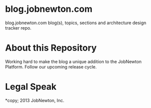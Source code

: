blog.jobnewton.com
==================

blog.jobnewton.com blog(s), topics, sections and architecture design tracker repo.

About this Repository
==================

Working hard to make the blog a unique addition to the JobNewton Platform.
Follow our upcoming release cycle.


Legal Speak
==================
*copy; 2013 JobNewton, Inc.
